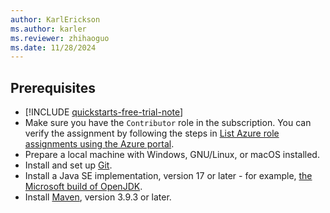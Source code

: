 ```yaml
---
author: KarlErickson
ms.author: karler
ms.reviewer: zhihaoguo
ms.date: 11/28/2024
---
```


## Prerequisites

* [!INCLUDE [quickstarts-free-trial-note](../../../includes/quickstarts-free-trial-note.md)]
* Make sure you have the `Contributor` role in the subscription. You can verify the assignment by following the steps in [List Azure role assignments using the Azure portal](/azure/role-based-access-control/role-assignments-list-portal).
* Prepare a local machine with Windows, GNU/Linux, or macOS installed.
* Install and set up [Git](/devops/develop/git/install-and-set-up-git).
* Install a Java SE implementation, version 17 or later - for example, [the Microsoft build of OpenJDK](/java/openjdk).
* Install [Maven](https://maven.apache.org/download.cgi), version 3.9.3 or later.
